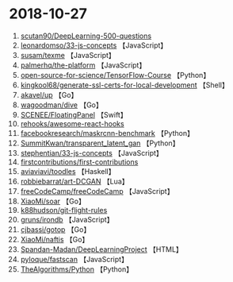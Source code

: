 # 2018-10-27

1. [scutan90/DeepLearning-500-questions](https://github.com/scutan90/DeepLearning-500-questions) 
2. [leonardomso/33-js-concepts](https://github.com/leonardomso/33-js-concepts) 【JavaScript】
3. [susam/texme](https://github.com/susam/texme) 【JavaScript】
4. [palmerhq/the-platform](https://github.com/palmerhq/the-platform) 【JavaScript】
5. [open-source-for-science/TensorFlow-Course](https://github.com/open-source-for-science/TensorFlow-Course) 【Python】
6. [kingkool68/generate-ssl-certs-for-local-development](https://github.com/kingkool68/generate-ssl-certs-for-local-development) 【Shell】
7. [akavel/up](https://github.com/akavel/up) 【Go】
8. [wagoodman/dive](https://github.com/wagoodman/dive) 【Go】
9. [SCENEE/FloatingPanel](https://github.com/SCENEE/FloatingPanel) 【Swift】
10. [rehooks/awesome-react-hooks](https://github.com/rehooks/awesome-react-hooks) 
11. [facebookresearch/maskrcnn-benchmark](https://github.com/facebookresearch/maskrcnn-benchmark) 【Python】
12. [SummitKwan/transparent_latent_gan](https://github.com/SummitKwan/transparent_latent_gan) 【Python】
13. [stephentian/33-js-concepts](https://github.com/stephentian/33-js-concepts) 【JavaScript】
14. [firstcontributions/first-contributions](https://github.com/firstcontributions/first-contributions) 
15. [aviaviavi/toodles](https://github.com/aviaviavi/toodles) 【Haskell】
16. [robbiebarrat/art-DCGAN](https://github.com/robbiebarrat/art-DCGAN) 【Lua】
17. [freeCodeCamp/freeCodeCamp](https://github.com/freeCodeCamp/freeCodeCamp) 【JavaScript】
18. [XiaoMi/soar](https://github.com/XiaoMi/soar) 【Go】
19. [k88hudson/git-flight-rules](https://github.com/k88hudson/git-flight-rules) 
20. [gruns/irondb](https://github.com/gruns/irondb) 【JavaScript】
21. [cjbassi/gotop](https://github.com/cjbassi/gotop) 【Go】
22. [XiaoMi/naftis](https://github.com/XiaoMi/naftis) 【Go】
23. [Spandan-Madan/DeepLearningProject](https://github.com/Spandan-Madan/DeepLearningProject) 【HTML】
24. [pyloque/fastscan](https://github.com/pyloque/fastscan) 【JavaScript】
25. [TheAlgorithms/Python](https://github.com/TheAlgorithms/Python) 【Python】
